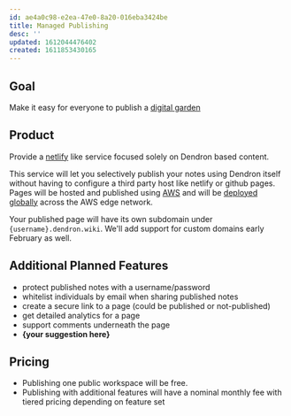 ```yaml
---
id: ae4a0c98-e2ea-47e0-8a20-016eba3424be
title: Managed Publishing
desc: ''
updated: 1612044476402
created: 1611853430165
---
```


## Goal

Make it easy for everyone to publish a [digital garden](https://www.kevinslin.com/notes/30a9ec3e-d58f-44ce-8d7c-535f122f7d0b.html)

## Product

Provide a [netlify](https://www.netlify.com/) like service focused solely on Dendron based content.

This service will let you selectively publish your notes using Dendron itself without having to configure a third party host like netlify or github pages.
Pages will be hosted and published using [AWS](aws.amazon.com/) and will be [deployed globally](https://aws.amazon.com/cloudfront/features/) across the AWS edge network. 

Your published page will have its own subdomain under `{username}.dendron.wiki`. We'll add support for custom domains early February as well. 

## Additional Planned Features
- protect published notes with a username/password
- whitelist individuals by email when sharing published notes
- create a secure link to a page (could be published or not-published)
- get detailed analytics for a page
- support comments underneath the page
- **{your suggestion here}**

## Pricing
- Publishing one public workspace will be free. 
- Publishing with additional features will have a nominal monthly fee with tiered pricing depending on feature set